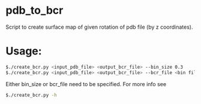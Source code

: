 # pdb_to_bcr
Script to create surface map of given rotation of pdb file (by z coordinates).

# Usage:
```bash
$./create_bcr.py <input_pdb_file> <output_bcr_file> --bin_size 0.3
$./create_bcr.py <input_pdb_file> <output_bcr_file> --bcr_file <bin file to read bin size from>
```
 Either bin_size or bcr_file need to be specified.
 For more info see 
```bash
$./create_bcr.py -h 
```  
